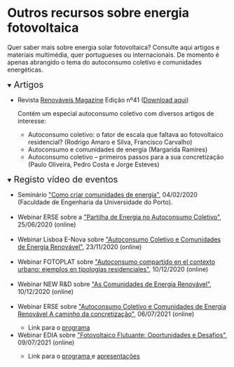 # Outros recursos sobre energia fotovoltaica

Quer saber mais sobre energia solar fotovoltaica? Consulte aqui artigos e materiais multimédia, quer portugueses ou internacionais.
De momento é apenas abrangido o tema do autoconsumo coletivo e comunidades energéticas.<br>

<details open>
<summary> <span style="font-size:20px;">Artigos </span></summary>
<ul>

<li> Revista <a href="https://www.renovaveismagazine.pt/" target="_blank">Renováveis Magazine</a> Edição nº41 (<a href="https://www.renovaveismagazine.pt/revista-2/" target="_blank">Download aqui</a>) </li>

<p></p>Contém um especial autoconsumo coletivo com diversos artigos de interesse: 

<ul>
<li> Autoconsumo coletivo: o fator de escala que faltava ao fotovoltaico residencial? (Rodrigo Amaro e Silva, Francisco Carvalho)</li>
<li> Autoconsumo e comunidades de energia (Margarida Ramires) </li>
<li> Autoconsumo coletivo – primeiros passos para a sua concretização (Paulo Oliveira, Pedro Costa e Jorge Esteves)</li>
</ul>

</ul>
</details>

<details open>
<summary> <span style="font-size:20px;">Registo vídeo de eventos</span></summary>

<ul>
<li> Seminário <a href="https://www.youtube.com/watch?v=TJt7GP-mCgE" target="_blank">"Como criar comunidades de energia"</a>, 04/02/2020 (Faculdade de Engenharia da Universidade do Porto).  </li> 
<br> 

<li> Webinar ERSE sobre a <a href="https://www.youtube.com/watch?v=TjNuCm4gFjM" target="_blank"> "Partilha de Energia no Autoconsumo Coletivo"</a>, 25/06/2020 (online) </li>
<br>

<li> Webinar Lisboa E-Nova sobre <a href="https://www.youtube.com/watch?v=q4lRIdWtT7w" target="_blank"> "Autoconsumo Coletivo e Comunidades de Energia Renovável"</a>, 23/11/2020 (online) </li>
<br>

<li> Webinar FOTOPLAT sobre <a href="https://www.youtube.com/watch?v=5xS06A5mmdw" target="_blank"> "Autoconsumo compartido en el contexto urbano: ejemplos en tipologías residenciales"</a>, 10/12/2020 (online) </li>
<br>

<li> Webinar NEW R&D sobre <a href="https://www.youtube.com/watch?v=rfRm3FvAON0" target="_blank"> "As Comunidades de Energia Renovável"</a>, 10/12/2020 (online) </li>
<br>

<li> Webinar ERSE sobre <a href="https://www.youtube.com/watch?v=OH-QDPQrv9E" target="_blank"> "Autoconsumo Coletivo e Comunidades de Energia Renovável A caminho da concretização"</a>, 06/07/2021 (online) </li>
<ul><li> Link para o <a href="https://www.erse.pt/media/1lnbzos3/programa_webinar_30-06-21.pdf" target="_blank"> programa </a></li></ul>

<li> Webinar EDIA sobre <a href="https://www.youtube.com/watch?v=OH-QDPQrv9E" target="_blank"> "Fotovoltaico Flutuante: Oportunidades e Desafios"</a>, 09/07/2021 (online) </li>
<ul><li> Link para o <a href="https://vozdocampo.pt/2021/07/01/webinar-internacional-fotovoltaico-flutuante-oportunidades-e-desafios-9-julho-2021/" target="_blank"> programa </a> e 
<a href="https://www.erse.pt/media/jjphr1b5/autoconsumo_webinar_06-07-21_pdf-carrossel.pdf" target="_blank"> apresentações </a></li></ul>
<br>



</ul>
</details>